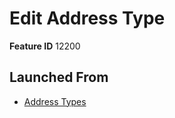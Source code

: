 # Edit Address Type

**Feature ID** 12200

## Launched From

- [Address Types](Address%20Types.md)











































































